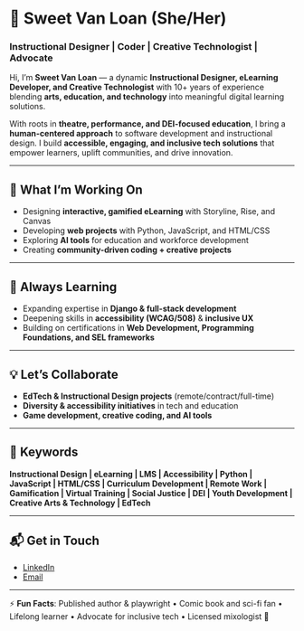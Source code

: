 # 🌟 Sweet Van Loan (She/Her)  
### Instructional Designer | Coder | Creative Technologist | Advocate  

Hi, I’m **Sweet Van Loan** — a dynamic **Instructional Designer, eLearning Developer, and Creative Technologist** with 10+ years of experience blending **arts, education, and technology** into meaningful digital learning solutions.  

With roots in **theatre, performance, and DEI-focused education**, I bring a **human-centered approach** to software development and instructional design. I build **accessible, engaging, and inclusive tech solutions** that empower learners, uplift communities, and drive innovation.  

---

## 🚀 What I’m Working On
- Designing **interactive, gamified eLearning** with Storyline, Rise, and Canvas  
- Developing **web projects** with Python, JavaScript, and HTML/CSS  
- Exploring **AI tools** for education and workforce development  
- Creating **community-driven coding + creative projects**  

---

## 🌱 Always Learning
- Expanding expertise in **Django & full-stack development**  
- Deepening skills in **accessibility (WCAG/508)** & **inclusive UX**  
- Building on certifications in **Web Development, Programming Foundations, and SEL frameworks**  

---

## 💡 Let’s Collaborate
- **EdTech & Instructional Design projects** (remote/contract/full-time)  
- **Diversity & accessibility initiatives** in tech and education  
- **Game development, creative coding, and AI tools**  

---

## 🔑 Keywords 
**Instructional Design | eLearning | LMS | Accessibility | Python | JavaScript | HTML/CSS | Curriculum Development | Remote Work | Gamification | Virtual Training | Social Justice | DEI | Youth Development | Creative Arts & Technology | EdTech**  

---

## 📬 Get in Touch
- [LinkedIn](https://www.linkedin.com/in/sweetvanloan)  
- [Email](mailto:sweet@sweetvanloan.com)  


---

⚡ **Fun Facts**: Published author & playwright • Comic book and sci-fi fan • Lifelong learner • Advocate for inclusive tech • Licensed mixologist 🍹  
